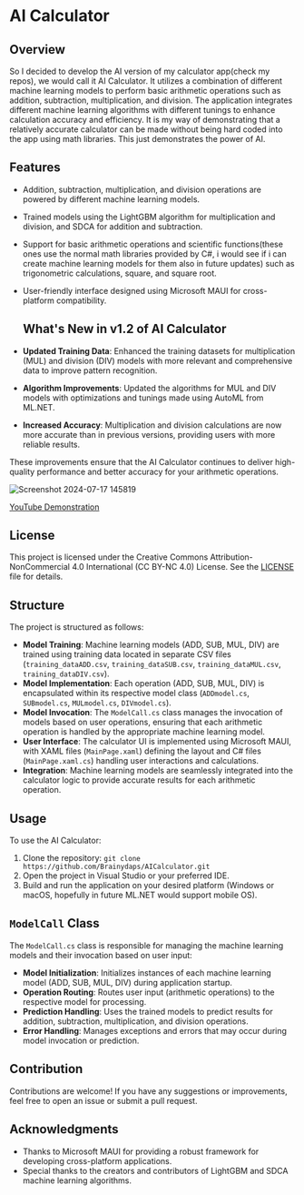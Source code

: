 
# AI Calculator

## Overview

So I decided to develop the AI version of my calculator app(check my repos), we would call it AI Calculator. It utilizes a combination of different machine learning models to perform basic arithmetic operations such as addition, subtraction, multiplication, and division. The application integrates different machine learning algorithms with different tunings to enhance calculation accuracy and efficiency. It is my way of demonstrating that a relatively accurate calculator can be made without being hard coded into the app using math libraries. This just demonstrates the power of AI.

## Features

- Addition, subtraction, multiplication, and division operations are powered by different machine learning models.
- Trained models using the LightGBM algorithm for multiplication and division, and SDCA for addition and subtraction.
- Support for basic arithmetic operations and scientific functions(these ones use the normal math libraries provided by C#, i would see if i can create machine learning models for them also in future updates) such as trigonometric calculations, square, and square root.
- User-friendly interface designed using Microsoft MAUI for cross-platform compatibility.

  ## What's New in v1.2 of AI Calculator

- **Updated Training Data**: Enhanced the training datasets for multiplication (MUL) and division (DIV) models with more relevant and comprehensive data to improve pattern recognition.
- **Algorithm Improvements**: Updated the algorithms for MUL and DIV models with optimizations and tunings made using AutoML from ML.NET.
- **Increased Accuracy**: Multiplication and division calculations are now more accurate than in previous versions, providing users with more reliable results.

These improvements ensure that the AI Calculator continues to deliver high-quality performance and better accuracy for your arithmetic operations.


![Screenshot 2024-07-17 145819](https://github.com/user-attachments/assets/9da55a29-1c28-45bb-983d-083029f1b595)

[YouTube Demonstration](https://youtu.be/65KieyJofJE)

## License

This project is licensed under the Creative Commons Attribution-NonCommercial 4.0 International (CC BY-NC 4.0) License. See the [LICENSE](LICENSE) file for details.

## Structure

The project is structured as follows:

- **Model Training**: Machine learning models (ADD, SUB, MUL, DIV) are trained using training data located in separate CSV files (`training_dataADD.csv`, `training_dataSUB.csv`, `training_dataMUL.csv`, `training_dataDIV.csv`).
- **Model Implementation**: Each operation (ADD, SUB, MUL, DIV) is encapsulated within its respective model class (`ADDmodel.cs`, `SUBmodel.cs`, `MULmodel.cs`, `DIVmodel.cs`).
- **Model Invocation**: The `ModelCall.cs` class manages the invocation of models based on user operations, ensuring that each arithmetic operation is handled by the appropriate machine learning model.
- **User Interface**: The calculator UI is implemented using Microsoft MAUI, with XAML files (`MainPage.xaml`) defining the layout and C# files (`MainPage.xaml.cs`) handling user interactions and calculations.
- **Integration**: Machine learning models are seamlessly integrated into the calculator logic to provide accurate results for each arithmetic operation.

## Usage

To use the AI Calculator:

1. Clone the repository: `git clone https://github.com/Brainydaps/AICalculator.git`
2. Open the project in Visual Studio or your preferred IDE.
3. Build and run the application on your desired platform (Windows or macOS, hopefully in future ML.NET would support mobile OS).

## `ModelCall` Class

The `ModelCall.cs` class is responsible for managing the machine learning models and their invocation based on user input:

- **Model Initialization**: Initializes instances of each machine learning model (ADD, SUB, MUL, DIV) during application startup.
- **Operation Routing**: Routes user input (arithmetic operations) to the respective model for processing.
- **Prediction Handling**: Uses the trained models to predict results for addition, subtraction, multiplication, and division operations.
- **Error Handling**: Manages exceptions and errors that may occur during model invocation or prediction.

## Contribution

Contributions are welcome! If you have any suggestions or improvements, feel free to open an issue or submit a pull request.

## Acknowledgments

- Thanks to Microsoft MAUI for providing a robust framework for developing cross-platform applications.
- Special thanks to the creators and contributors of LightGBM and SDCA machine learning algorithms.

```
